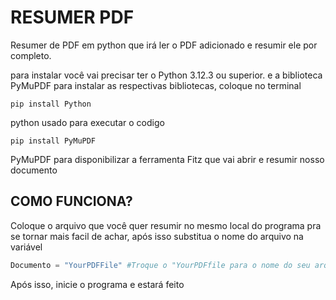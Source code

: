 # RESUMER PDF
Resumer de PDF em python que irá ler o PDF adicionado e resumir ele por completo.

para instalar você vai precisar ter o Python 3.12.3 ou superior. e a biblioteca PyMuPDF
para instalar as respectivas bibliotecas, coloque no terminal
```
pip install Python
```
python usado para executar o codigo
```
pip install PyMuPDF
```
PyMuPDF para disponibilizar a ferramenta Fitz que vai abrir e resumir nosso documento

## COMO FUNCIONA?
Coloque o arquivo que você quer resumir no mesmo local do programa pra se tornar mais facil de achar, após isso substitua o nome do arquivo na variável 
```python
Documento = "YourPDFFile" #Troque o "YourPDFfile para o nome do seu arquivo"
```
Após isso, inicie o programa e estará feito
